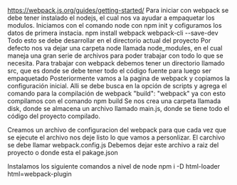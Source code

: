 https://webpack.js.org/guides/getting-started/
Para iniciar con webpack se debe tener instalado el nodejs, el cual nos va ayudar a empaquetar los modulos.
Iniciamos con el comando node con npm init y cofiguramos los datos de primera instacia.
npm install webpack webpack-cli --save-dev
Todo esto se debe desarrollar en el directorio actual del proyecto
Por defecto nos va  dejar una carpeta node llamada node_modules, en el cual maneja una gran serie de archivos para poder trabajar con todo lo que se necesita. 
Para trabajar con webpack debemos tener un directorio llamado src, que es donde se debe tener todo el código fuente para luego ser empaquetado
Posteriormente vamos a la pagina de webpack y copiamos la configuración inicial.
Alli se debe busca en la opción de scripts  y agrega el comando para la compilación de webpack
"build": "webpack"
ya con esto compilamos con el comando 
npm build
Se nos crea una carpeta llamada disk, donde se almacena un archivo llamado main.js, donde se tiene todo el código del proyecto compilado.

Creamos un archivo de configuracion del webpack para que cada vez que se ejecute el archivo nos deje listo lo que vamos a personlizar.
El carchivo se debe llamar 
webpack.config.js
Debemos dejar este archivo a raiz del proyecto o donde esta el pakage.json

Instalamos los siguiente comandos a nivel de node
npm i -D html-loader html=webpack-plugin